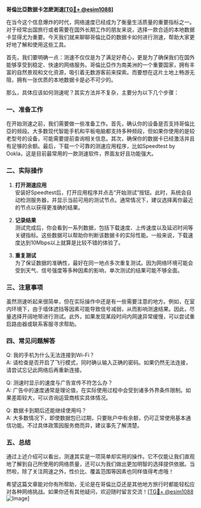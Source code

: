 **哥倫比亞数据卡怎麽測速[[TG💪+ @esim1088](https://t.me/s/esim1088)]**

在当今这个信息爆炸的时代，网络速度已经成为了衡量生活质量的重要指标之一。对于经常出国旅行或者需要在国外长期工作的朋友来说，选择一款合适的本地数据卡显得尤为重要。今天我们就来聊聊哥倫比亞的数据卡如何进行测速，帮助大家更好地了解和使用这些工具。

首先，我们要明确一点：测速不仅仅是为了满足好奇心，更是为了确保我们在国外能够享受到稳定、快速的网络服务。哥倫比亞作为南美洲的一个重要国家，拥有丰富的自然景观和文化资源，吸引着无数游客前来探索。而要想在这片土地上畅游无阻，拥有一张优质的本地数据卡是必不可少的。

那么，具体应该如何测速呢？其实方法并不复杂，主要分为以下几个步骤：

### 一、准备工作

在开始测速之前，我们需要做一些准备工作。首先，确认你的设备是否支持哥倫比亞的频段。大多数现代智能手机和平板电脑都支持多种频段，但如果你使用的是较老型号的设备，可能需要提前查询相关信息。其次，确保你的数据卡已经激活并且有足够的余额。最后，下载一个可靠的测速应用程序，比如Speedtest by Ookla，这是目前最常用的一款测速软件，界面友好且功能强大。

### 二、实际操作

1. **打开测速应用**  
   安装好Speedtest后，打开应用程序并点击“开始测试”按钮。此时，系统会自动检测服务器，并显示当前可用的测试节点。通常情况下，建议选择离你最近的节点以获得更准确的结果。

2. **记录结果**  
   测试完成后，你会看到一系列数据，包括下载速度、上传速度以及延迟时间等关键指标。这些数据可以帮助你判断该数据卡的实际性能。一般来说，下载速度达到10Mbps以上就算是比较不错的体验了。

3. **重复测试**  
   为了保证数据的准确性，最好在同一地点多次重复测试。因为网络环境可能会受到天气、信号强度等多种因素的影响，单次测试的结果可能不够全面。

### 三、注意事项

虽然测速听起来很简单，但在实际操作中还是有一些需要注意的地方。例如，在室内环境下，由于墙体遮挡等因素可能导致信号减弱，从而影响测速结果。因此，尽量选择开阔地带进行测试。此外，如果发现某段时间内网速异常缓慢，可以尝试重启路由器或联系客服寻求帮助。

### 四、常见问题解答

Q: 我的手机为什么无法连接到Wi-Fi？  
A: 请检查是否开启了飞行模式，同时确认输入正确的密码。如果仍然无法连接，请尝试忘记此网络后再重新连接。

Q: 测速时显示的速度与广告宣传不符怎么办？  
A: 广告中的速度通常是理论值，在实际使用过程中会受到诸多外界条件限制。如果差距较大，可以咨询运营商核实具体情况。

Q: 数据卡到期后还能继续使用吗？  
A: 大多数情况下，即使数据包已过期，只要账户中有余额，仍可正常使用基本通信功能。不过具体政策因服务商而异，建议事先了解清楚。

### 五、总结

通过上述介绍可以看出，测速其实是一项简单却实用的操作。它不仅能让我们直观地了解到自己所使用的网络质量，还可以为我们做出更加明智的选择提供依据。当然啦，除了关注网速之外，性价比、覆盖范围等因素也同样值得考虑哦！

希望这篇文章能对你有所帮助，无论是在哥倫比亞还是其他地方旅行时都能轻松应对各种网络挑战。如果你还有其他疑问，欢迎随时留言交流！[[TG💪+ @esim1088](https://t.me/s/esim1088) ![Image](https://i.postimg.cc/4NQfJmqS/Snipaste-2025-05-13-00-14-12.png)]